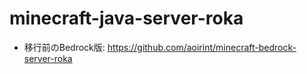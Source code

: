 # minecraft-java-server-roka

- 移行前のBedrock版: <https://github.com/aoirint/minecraft-bedrock-server-roka>
